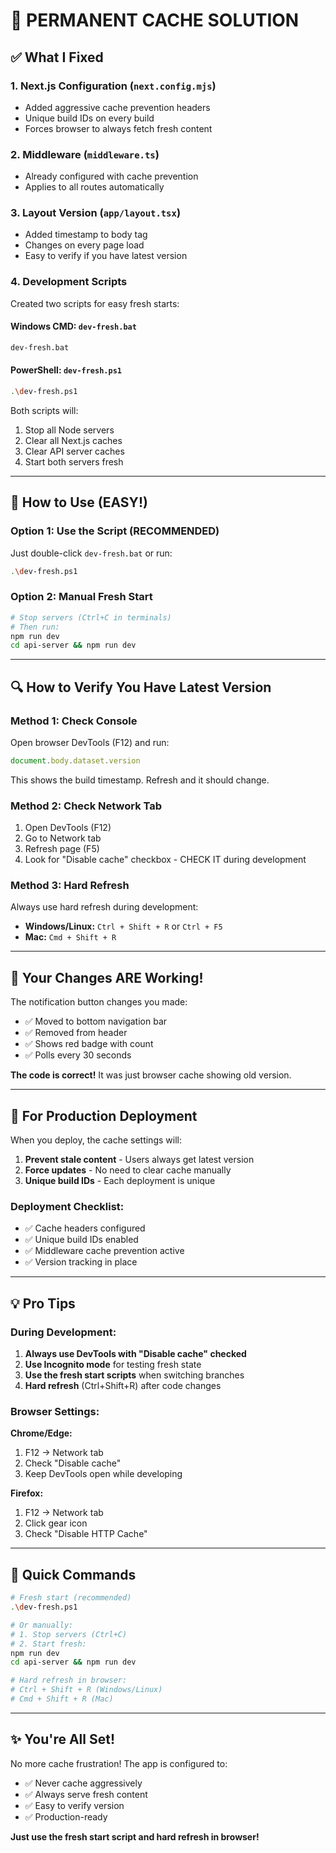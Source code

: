 # 🎯 PERMANENT CACHE SOLUTION

## ✅ What I Fixed

### 1. **Next.js Configuration** (`next.config.mjs`)
- Added aggressive cache prevention headers
- Unique build IDs on every build
- Forces browser to always fetch fresh content

### 2. **Middleware** (`middleware.ts`)
- Already configured with cache prevention
- Applies to all routes automatically

### 3. **Layout Version** (`app/layout.tsx`)
- Added timestamp to body tag
- Changes on every page load
- Easy to verify if you have latest version

### 4. **Development Scripts**
Created two scripts for easy fresh starts:

#### **Windows CMD:** `dev-fresh.bat`
```bash
dev-fresh.bat
```

#### **PowerShell:** `dev-fresh.ps1`
```bash
.\dev-fresh.ps1
```

Both scripts will:
1. Stop all Node servers
2. Clear all Next.js caches
3. Clear API server caches
4. Start both servers fresh

---

## 🚀 How to Use (EASY!)

### **Option 1: Use the Script (RECOMMENDED)**
Just double-click `dev-fresh.bat` or run:
```bash
.\dev-fresh.ps1
```

### **Option 2: Manual Fresh Start**
```bash
# Stop servers (Ctrl+C in terminals)
# Then run:
npm run dev
cd api-server && npm run dev
```

---

## 🔍 How to Verify You Have Latest Version

### Method 1: Check Console
Open browser DevTools (F12) and run:
```javascript
document.body.dataset.version
```
This shows the build timestamp. Refresh and it should change.

### Method 2: Check Network Tab
1. Open DevTools (F12)
2. Go to Network tab
3. Refresh page (F5)
4. Look for "Disable cache" checkbox - CHECK IT during development

### Method 3: Hard Refresh
Always use hard refresh during development:
- **Windows/Linux:** `Ctrl + Shift + R` or `Ctrl + F5`
- **Mac:** `Cmd + Shift + R`

---

## 🎨 Your Changes ARE Working!

The notification button changes you made:
- ✅ Moved to bottom navigation bar
- ✅ Removed from header
- ✅ Shows red badge with count
- ✅ Polls every 30 seconds

**The code is correct!** It was just browser cache showing old version.

---

## 🚢 For Production Deployment

When you deploy, the cache settings will:
1. **Prevent stale content** - Users always get latest version
2. **Force updates** - No need to clear cache manually
3. **Unique build IDs** - Each deployment is unique

### Deployment Checklist:
- ✅ Cache headers configured
- ✅ Unique build IDs enabled
- ✅ Middleware cache prevention active
- ✅ Version tracking in place

---

## 💡 Pro Tips

### During Development:
1. **Always use DevTools with "Disable cache" checked**
2. **Use Incognito mode** for testing fresh state
3. **Use the fresh start scripts** when switching branches
4. **Hard refresh** (Ctrl+Shift+R) after code changes

### Browser Settings:
**Chrome/Edge:**
1. F12 → Network tab
2. Check "Disable cache"
3. Keep DevTools open while developing

**Firefox:**
1. F12 → Network tab
2. Click gear icon
3. Check "Disable HTTP Cache"

---

## 🎯 Quick Commands

```bash
# Fresh start (recommended)
.\dev-fresh.ps1

# Or manually:
# 1. Stop servers (Ctrl+C)
# 2. Start fresh:
npm run dev
cd api-server && npm run dev

# Hard refresh in browser:
# Ctrl + Shift + R (Windows/Linux)
# Cmd + Shift + R (Mac)
```

---

## ✨ You're All Set!

No more cache frustration! The app is configured to:
- ✅ Never cache aggressively
- ✅ Always serve fresh content
- ✅ Easy to verify version
- ✅ Production-ready

**Just use the fresh start script and hard refresh in browser!**
